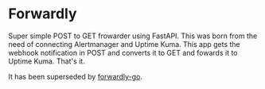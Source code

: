 # Forwardly

Super simple POST to GET frowarder using FastAPI. This was born from the need
of connecting Alertmanager and Uptime Kuma. This app gets the webhook
notification in POST and converts it to GET and fowards it to Uptime Kuma.
That's it.

It has been superseded by [forwardly-go](https://github.com/hadret/forwardly-go).
